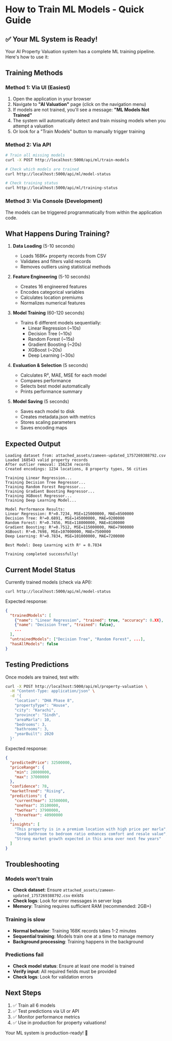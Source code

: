 # How to Train ML Models - Quick Guide

## ✅ Your ML System is Ready!

Your AI Property Valuation system has a complete ML training pipeline. Here's how to use it:

## Training Methods

### Method 1: Via UI (Easiest)
1. Open the application in your browser
2. Navigate to **"AI Valuation"** page (click on the navigation menu)
3. If models are not trained, you'll see a message: **"ML Models Not Trained"**
4. The system will automatically detect and train missing models when you attempt a valuation
5. Or look for a "Train Models" button to manually trigger training

### Method 2: Via API
```bash
# Train all missing models
curl -X POST http://localhost:5000/api/ml/train-models

# Check which models are trained
curl http://localhost:5000/api/ml/model-status

# Check training status
curl http://localhost:5000/api/ml/training-status
```

### Method 3: Via Console (Development)
The models can be triggered programmatically from within the application code.

## What Happens During Training?

1. **Data Loading** (5-10 seconds)
   - Loads 168K+ property records from CSV
   - Validates and filters valid records
   - Removes outliers using statistical methods

2. **Feature Engineering** (5-10 seconds)
   - Creates 16 engineered features
   - Encodes categorical variables
   - Calculates location premiums
   - Normalizes numerical features

3. **Model Training** (60-120 seconds)
   - Trains 6 different models sequentially:
     - Linear Regression (~10s)
     - Decision Tree (~10s)
     - Random Forest (~15s)
     - Gradient Boosting (~20s)
     - XGBoost (~20s)
     - Deep Learning (~30s)
   
4. **Evaluation & Selection** (5 seconds)
   - Calculates R², MAE, MSE for each model
   - Compares performance
   - Selects best model automatically
   - Prints performance summary

5. **Model Saving** (5 seconds)
   - Saves each model to disk
   - Creates metadata.json with metrics
   - Stores scaling parameters
   - Saves encoding maps

## Expected Output

```
Loading dataset from: attached_assets/zameen-updated_1757269388792.csv
Loaded 168543 valid property records
After outlier removal: 156234 records
Created encodings: 1234 locations, 8 property types, 56 cities

Training Linear Regression...
Training Decision Tree Regressor...
Training Random Forest Regressor...
Training Gradient Boosting Regressor...
Training XGBoost Regressor...
Training Deep Learning Model...

Model Performance Results:
Linear Regression: R²=0.7234, MSE=125000000, MAE=8500000
Decision Tree: R²=0.6891, MSE=145000000, MAE=9200000
Random Forest: R²=0.7456, MSE=118000000, MAE=8100000
Gradient Boosting: R²=0.7512, MSE=115000000, MAE=7900000
XGBoost: R²=0.7698, MSE=107000000, MAE=7500000
Deep Learning: R²=0.7834, MSE=101000000, MAE=7200000

Best Model: Deep Learning with R² = 0.7834

Training completed successfully!
```

## Current Model Status

Currently trained models (check via API):
```bash
curl http://localhost:5000/api/ml/model-status
```

Expected response:
```json
{
  "trainedModels": [
    {"name": "Linear Regression", "trained": true, "accuracy": 0.XX},
    {"name": "Decision Tree", "trained": false},
    ...
  ],
  "untrainedModels": ["Decision Tree", "Random Forest", ...],
  "hasAllModels": false
}
```

## Testing Predictions

Once models are trained, test with:

```bash
curl -X POST http://localhost:5000/api/ml/property-valuation \
  -H "Content-Type: application/json" \
  -d '{
    "location": "DHA Phase 8",
    "propertyType": "House",
    "city": "Karachi",
    "province": "Sindh",
    "areaMarla": 10,
    "bedrooms": 3,
    "bathrooms": 3,
    "yearBuilt": 2020
  }'
```

Expected response:
```json
{
  "predictedPrice": 32500000,
  "priceRange": {
    "min": 28000000,
    "max": 37000000
  },
  "confidence": 78,
  "marketTrend": "Rising",
  "predictions": {
    "currentYear": 32500000,
    "oneYear": 35100000,
    "twoYear": 37900000,
    "threeYear": 40900000
  },
  "insights": [
    "This property is in a premium location with high price per marla",
    "Good bathroom to bedroom ratio enhances comfort and resale value",
    "Strong market growth expected in this area over next few years"
  ]
}
```

## Troubleshooting

### Models won't train
- **Check dataset**: Ensure `attached_assets/zameen-updated_1757269388792.csv` exists
- **Check logs**: Look for error messages in server logs
- **Memory**: Training requires sufficient RAM (recommended: 2GB+)

### Training is slow
- **Normal behavior**: Training 168K records takes 1-2 minutes
- **Sequential training**: Models train one at a time to manage memory
- **Background processing**: Training happens in the background

### Predictions fail
- **Check model status**: Ensure at least one model is trained
- **Verify input**: All required fields must be provided
- **Check logs**: Look for validation errors

## Next Steps

1. ✅ Train all 6 models
2. ✅ Test predictions via UI or API
3. ✅ Monitor performance metrics
4. ✅ Use in production for property valuations!

Your ML system is production-ready! 🚀
